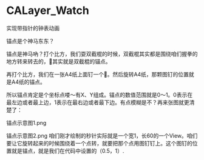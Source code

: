 # CALayer_Watch
实现带指针的钟表动画

锚点是个神马东东？

锚点是神马吶？打个比方，我们耍双截棍的时候，双截棍其实都是围绕咱们握拳的地方转来转去的，👊其实就是双截棍的锚点。

再打个比方，我们在一张A4纸上面钉一个📌。然后旋转A4纸，那颗图钉的位置就是A4纸的锚点。

所以锚点肯定是个坐标点喽～有X、Y组成。锚点的数值范围就是0～1。0表示在最左边或者最上边，1表示在最右边或者最下边。有点模糊是不？再来张图就更清楚了：


锚点示意图1.png

锚点示意图2.png
咱们刚才绘制的秒针实际就是一个宽1，长60的一个View。咱们要让它旋转起来的时候围绕着一个点转，就要把那个点用图钉钉上。这个图钉的位置就是锚点，就是我们在代码中设置的（0.5，1）.

